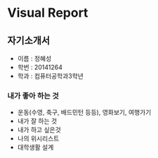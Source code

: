 # Visual Report
## 자기소개서
* 이름 : 정혜성
* 학번 : 20141264
* 학과 : 컴퓨터공학과3학년
### 내가 좋아 하는 것 
* 운동(수영, 축구, 배드민턴 등등), 영화보기, 여행가기
* 내가 잘 하는 것
* 내가 하고 싶은것
* 나의 위시리스트
* 대학생활 설계
